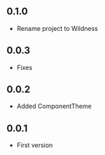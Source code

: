 ## 0.1.0

- Rename project to Wildness

## 0.0.3

- Fixes

## 0.0.2

- Added ComponentTheme

## 0.0.1

- First version